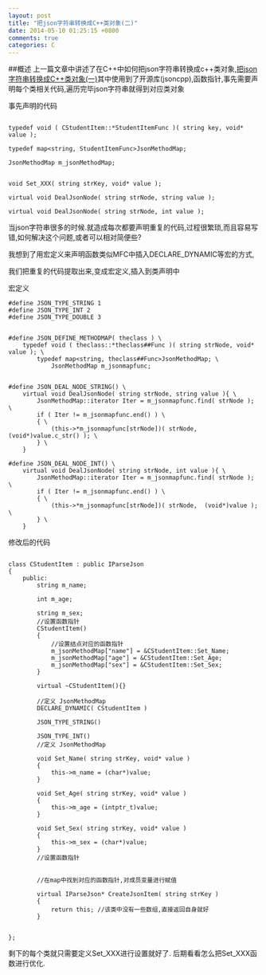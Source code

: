 ```yaml
---
layout: post
title: "把json字符串转换成C++类对象(二)"
date: 2014-05-10 01:25:15 +0800
comments: true
categories: C
---
```


##概述
上一篇文章中讲述了在C++中如何把json字符串转换成c++类对象,[把json字符串转换成C++类对象(一)](http://charlessoft.github.io/blog/2014/05/09/jsonzhuan-huan-lei-dui-xiang-c-plus-plus/)其中使用到了开源库(jsoncpp),函数指针,事先需要声明每个类相关代码,遍历完毕json字符串就得到对应类对象

<!--more-->
事先声明的代码

```

typedef void ( CStudentItem::*StudentItemFunc )( string key, void* value );

typedef map<string, StudentItemFunc>JsonMethodMap;

JsonMethodMap m_jsonMethodMap;


void Set_XXX( string strKey, void* value );

virtual void DealJsonNode( string strNode, string value );

virtual void DealJsonNode( string strNode, int value );

```

当json字符串很多的时候.就造成每次都要声明重复的代码,过程很繁琐,而且容易写错,如何解决这个问题,或者可以相对简便些?


我想到了用宏定义来声明函数类似MFC中插入DECLARE_DYNAMIC等宏的方式,

我们把重复的代码提取出来,变成宏定义,插入到类声明中

宏定义
```
#define JSON_TYPE_STRING 1
#define JSON_TYPE_INT 2
#define JSON_TYPE_DOUBLE 3


#define JSON_DEFINE_METHODMAP( theclass ) \
    typedef void ( theclass::*theclass##Func )( string strNode, void* value ); \
        typedef map<string, theclass##Func>JsonMethodMap; \
            JsonMethodMap m_jsonmapfunc;


#define JSON_DEAL_NODE_STRING() \
    virtual void DealJsonNode( string strNode, string value ){ \
        JsonMethodMap::iterator Iter = m_jsonmapfunc.find( strNode ); \
        if ( Iter != m_jsonmapfunc.end() ) \
        { \
            (this->*m_jsonmapfunc[strNode])( strNode,  (void*)value.c_str() ); \
        } \
    }

#define JSON_DEAL_NODE_INT() \
    virtual void DealJsonNode( string strNode, int value ){ \
        JsonMethodMap::iterator Iter = m_jsonmapfunc.find( strNode ); \
        if ( Iter != m_jsonmapfunc.end() ) \
        { \
            (this->*m_jsonmapfunc[strNode])( strNode,  (void*)value ); \
        } \
    }

```

修改后的代码

```

class CStudentItem : public IParseJson
{
    public:
        string m_name;

        int m_age;

        string m_sex;
        //设置函数指针
        CStudentItem()
        {
            //设置结点对应的函数指针
            m_jsonMethodMap["name"] = &CStudentItem::Set_Name;
            m_jsonMethodMap["age"] = &CStudentItem::Set_Age;
            m_jsonMethodMap["sex"] = &CStudentItem::Set_Sex;
        }

        virtual ~CStudentItem(){}

        //定义 JsonMethodMap
        DECLARE_DYNAMIC( CStudentItem )

        JSON_TYPE_STRING()

        JSON_TYPE_INT()
        //定义 JsonMethodMap

        void Set_Name( string strKey, void* value )
        {
            this->m_name = (char*)value;
        }

        void Set_Age( string strKey, void* value )
        {
            this->m_age = (intptr_t)value;
        }

        void Set_Sex( string strKey, void* value )
        {
            this->m_sex = (char*)value;
        }
        //设置函数指针


        //在map中找到对应的函数指针,对成员变量进行赋值

        virtual IParseJson* CreateJsonItem( string strKey )
        {
            return this; //该类中没有一些数组,直接返回自身就好
        }


};

```

剩下的每个类就只需要定义Set_XXX进行设置就好了. 后期看看怎么把Set_XXX函数进行优化.




